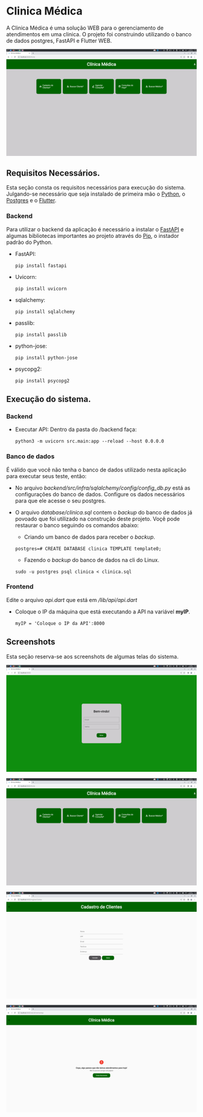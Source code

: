 # __Clinica Médica__

A Clinica Médica é uma solução WEB para o gerenciamento de atendimentos em uma clinica. O projeto foi construindo utilizando o banco de dados postgres, FastAPI e Flutter WEB. 

![Login](screenshots/home.png)

## __Requisitos Necessários__.

  Esta seção consta os requisitos necessários para execução do sistema. Julgando-se necessário que seja instalado de primeira mão o [Python](https://www.python.org/downloads/), o [Postgres](https://www.postgresql.org/) e o [Flutter](https://flutter.dev/).

### __Backend__
  
  Para utilizar o backend da aplicação é necessário a instalar o [FastAPI](https://fastapi.tiangolo.com/pt/) e algumas bibliotecas importantes ao projeto através do [Pip](https://pypi.org/project/pip/), o instador padrão do Python.
  
  
  - FastAPI: 

      ~~~linux
      pip install fastapi
      ~~~
      
  - Uvicorn: 

      ~~~linux
      pip install uvicorn
      ~~~
  
  - sqlalchemy: 

      ~~~linux
      pip install sqlalchemy
      ~~~
        
  - passlib: 

      ~~~linux
      pip install passlib
      ~~~  
  - python-jose: 

      ~~~linux
      pip install python-jose
      ~~~
  - psycopg2: 

      ~~~linux
      pip install psycopg2
      ~~~


## __Execução do sistema__.

### __Backend__

- Executar API: Dentro da pasta do /backend faça:

    ~~~linux
    python3 -m uvicorn src.main:app --reload --host 0.0.0.0
    ~~~

### __Banco de dados__
É válido que você não tenha o banco de dados utilizado nesta aplicação para executar seus teste, então:

- No arquivo *backend/src/infra/sqlalchemy/config/config_db.py* está as configurações do banco de dados. Configure os dados necessários para que ele acesse o seu postgres.

- O arquivo *database/clinica.sql* contem o *backup* do banco de dados já povoado que foi utilizado na construção deste projeto. Voçê pode restaurar o banco seguindo os comandos abaixo:

    - Criando um banco de dados para receber o *backup*.

    ~~~ postgres
    postgres=# CREATE DATABASE clinica TEMPLATE template0;
    ~~~

    - Fazendo o *backup* do banco de dados na cli do Linux.

    ~~~postgres
    sudo -u postgres psql clinica < clinica.sql
    ~~~


### __Frontend__

Edite o arquivo *api.dart* que está em */lib/api/api.dart*

- Coloque o IP da máquina que está executando a API na variável __myIP__.

    ~~~linux
    myIP = 'Coloque o IP da API':8000
    ~~~

## __Screenshots__

Esta seção reserva-se aos screenshots de algumas telas do sistema.

![Login](screenshots/login.png)

![Login](screenshots/home.png)

![Login](screenshots/register.png)

![Login](screenshots/atendimentosHoje.png)